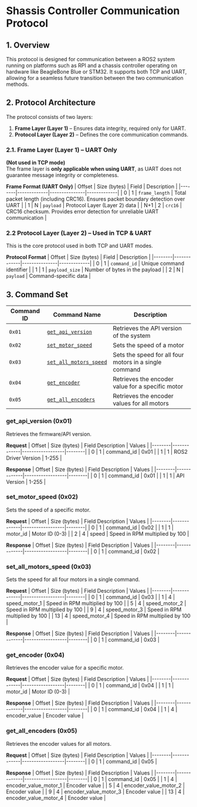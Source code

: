 # Shassis Controller Communication Protocol

## 1. Overview
This protocol is designed for communication between a ROS2 system running on platforms such as RPI and a chassis controller operating on hardware like BeagleBone Blue or STM32. It supports both TCP and UART, allowing for a seamless future transition between the two communication methods.

## 2. Protocol Architecture
The protocol consists of two layers:  
1. **Frame Layer (Layer 1)** – Ensures data integrity, required only for UART.  
2. **Protocol Layer (Layer 2)** – Defines the core communication commands.  

### 2.1. Frame Layer (Layer 1) – UART Only
**(Not used in TCP mode)**  
The frame layer is **only applicable when using UART**, as UART does not guarantee message integrity or completeness.

**Frame Format (UART Only)**
| Offset | Size (bytes) | Field         | Description |
|--------|-------------|---------------|-------------|
| 0      | 1           | `frame_length` | Total packet length (including CRC16). Ensures packet boundary detection over UART |
| 1      | N           | `payload`      | Protocol Layer (Layer 2) data |
| N+1    | 2           | `crc16`        | CRC16 checksum. Provides error detection for unreliable UART communication |

### 2.2 Protocol Layer (Layer 2) – Used in TCP & UART
This is the core protocol used in both TCP and UART modes. 

**Protocol Format**
| Offset | Size (bytes) | Field         | Description |
|--------|-------------|---------------|-------------|
| 0      | 1           | `command_id`   | Unique command identifier |
| 1      | 1           | `payload_size` | Number of bytes in the payload |
| 2      | N           | `payload`      | Command-specific data |

## 3. Command Set
| Command ID | Command Name       | Description          |
|------------|-------------------|----------------------|
| `0x01`     | [`get_api_version`](#get_api_version-0x01) | Retrieves the API version of the system |
| `0x02`     | [`set_motor_speed`](#set_motor_speed-0x02) | Sets the speed of a motor |
| `0x03`     | [`set_all_motors_speed`](#set_all_motors_speed-0x03) | Sets the speed for all four motors in a single command |
| `0x04`     | [`get_encoder`](#get_encoder-0x04) | Retrieves the encoder value for a specific motor |
| `0x05`     | [`get_all_encoders`](#get_all_encoders-0x05) | Retrieves the encoder values for all motors |

### get_api_version (0x01)
Retrieves the firmware/API version.

**Request**
| Offset | Size (bytes) | Field Description | Values |
|--------|-------------|------------------|--------|
| 0      | 1           | command_id       | 0x01   |
| 1      | 1           | ROS2 Driver Version | 1-255 |

**Response**
| Offset | Size (bytes) | Field Description | Values |
|--------|-------------|------------------|--------|
| 0      | 1           | command_id       | 0x01   |
| 1      | 1           | API Version      | 1-255  |

### set_motor_speed (0x02)
Sets the speed of a specific motor.

**Request**
| Offset | Size (bytes) | Field Description | Values |
|--------|-------------|------------------|--------|
| 0      | 1           | command_id       | 0x02   |
| 1      | 1           | motor_id         | Motor ID (0-3) |
| 2      | 4           | speed            | Speed in RPM multiplied by 100 |

**Response**
| Offset | Size (bytes) | Field Description | Values |
|--------|-------------|------------------|--------|
| 0      | 1           | command_id       | 0x02   |

### set_all_motors_speed (0x03)
Sets the speed for all four motors in a single command.

**Request**
| Offset | Size (bytes) | Field Description | Values |
|--------|-------------|------------------|--------|
| 0      | 1           | command_id       | 0x03   |
| 1      | 4           | speed_motor_1    | Speed in RPM multiplied by 100 |
| 5      | 4           | speed_motor_2    | Speed in RPM multiplied by 100 |
| 9      | 4           | speed_motor_3    | Speed in RPM multiplied by 100 |
| 13     | 4           | speed_motor_4    | Speed in RPM multiplied by 100 |

**Response**
| Offset | Size (bytes) | Field Description | Values |
|--------|-------------|------------------|--------|
| 0      | 1           | command_id       | 0x03   |

### get_encoder (0x04)
Retrieves the encoder value for a specific motor.

**Request**
| Offset | Size (bytes) | Field Description | Values |
|--------|-------------|------------------|--------|
| 0      | 1           | command_id       | 0x04   |
| 1      | 1           | motor_id         | Motor ID (0-3) |

**Response**
| Offset | Size (bytes) | Field Description | Values |
|--------|-------------|------------------|--------|
| 0      | 1           | command_id       | 0x04   |
| 1      | 4           | encoder_value    | Encoder value |

### get_all_encoders (0x05)
Retrieves the encoder values for all motors.

**Request**
| Offset | Size (bytes) | Field Description | Values |
|--------|-------------|------------------|--------|
| 0      | 1           | command_id       | 0x05   |

**Response**
| Offset | Size (bytes) | Field Description | Values |
|--------|-------------|------------------|--------|
| 0      | 1           | command_id       | 0x05   |
| 1      | 4           | encoder_value_motor_1 | Encoder value |
| 5      | 4           | encoder_value_motor_2 | Encoder value |
| 9      | 4           | encoder_value_motor_3 | Encoder value |
| 13     | 4           | encoder_value_motor_4 | Encoder value |

